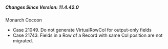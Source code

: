 ﻿<h5 id="SinceVersion">Changes Since Version: 11.4.42.0</h5>

<span class="changeNoteHeading"> Monarch Cocoon</span>
<ul>
    <li>Case 21049. Do not generate VirtualRowCol for output-only fields</li>
    <li>Case 21743. Fields in a Row of a Record with same Col position are not migrated.</li>
</ul>